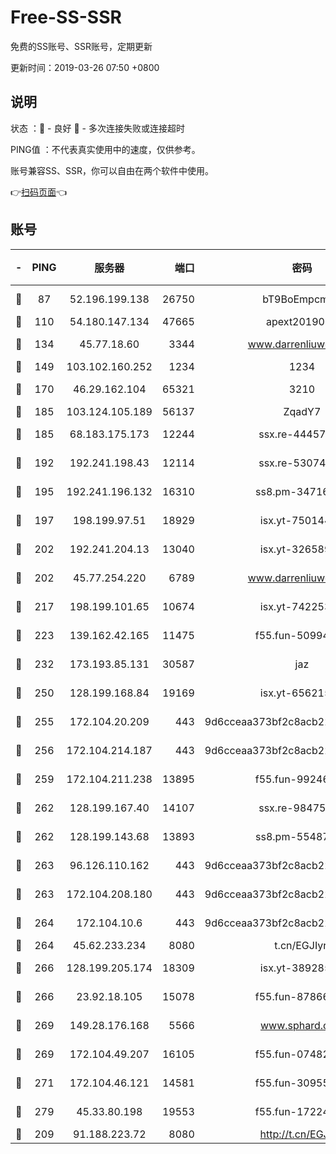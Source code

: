 # Free-SS-SSR

免费的SS账号、SSR账号，定期更新

更新时间：2019-03-26 07:50 +0800

## 说明

状态     ：🙂 - 良好 🙁 - 多次连接失败或连接超时

PING值   ：不代表真实使用中的速度，仅供参考。

账号兼容SS、SSR，你可以自由在两个软件中使用。

👉[扫码页面](https://liesauer.github.io/Free-SS-SSR/)👈

## 账号

|-|PING|服务器|端口|密码|加密方式|区域|
|:----:|:----:|:-----:|-----:|:----:|:----:|:----:|
|🙂|87|52.196.199.138|26750|bT9BoEmpcmP7|aes-256-cfb|JP|
|🙂|110|54.180.147.134|47665|apext2019001|chacha20|KR|
|🙂|134|45.77.18.60|3344|www.darrenliuwei.com|aes-256-cfb|JP|
|🙂|149|103.102.160.252|1234|1234|rc4-md5|JP|
|🙂|170|46.29.162.104|65321|3210|aes-256-ctr|RU|
|🙂|185|103.124.105.189|56137|ZqadY7|chacha20|CN|
|🙂|185|68.183.175.173|12244|ssx.re-44457253|aes-256-cfb|US|
|🙂|192|192.241.198.43|12114|ssx.re-53074650|aes-256-cfb|US|
|🙂|195|192.241.196.132|16310|ss8.pm-34716265|aes-256-cfb|US|
|🙂|197|198.199.97.51|18929|isx.yt-75014446|aes-256-cfb|US|
|🙂|202|192.241.204.13|13040|isx.yt-32658990|aes-256-cfb|US|
|🙂|202|45.77.254.220|6789|www.darrenliuwei.com|aes-256-cfb|SG|
|🙂|217|198.199.101.65|10674|isx.yt-74225323|aes-256-cfb|US|
|🙂|223|139.162.42.165|11475|f55.fun-50994506|aes-256-cfb|SG|
|🙂|232|173.193.85.131|30587|jaz|aes-256-cfb|US|
|🙂|250|128.199.168.84|19169|isx.yt-65621581|aes-256-cfb|SG|
|🙂|255|172.104.20.209|443|9d6cceaa373bf2c8acb22e60b6a58be6|aes-256-cfb|US|
|🙂|256|172.104.214.187|443|9d6cceaa373bf2c8acb22e60b6a58be6|aes-256-cfb|US|
|🙂|259|172.104.211.238|13895|f55.fun-99246337|aes-256-cfb|US|
|🙂|262|128.199.167.40|14107|ssx.re-98475570|aes-256-cfb|SG|
|🙂|262|128.199.143.68|13893|ss8.pm-55487528|aes-256-cfb|SG|
|🙂|263|96.126.110.162|443|9d6cceaa373bf2c8acb22e60b6a58be6|aes-256-cfb|US|
|🙂|263|172.104.208.180|443|9d6cceaa373bf2c8acb22e60b6a58be6|aes-256-cfb|US|
|🙂|264|172.104.10.6|443|9d6cceaa373bf2c8acb22e60b6a58be6|aes-256-cfb|US|
|🙂|264|45.62.233.234|8080|t.cn/EGJIyrl|rc4-md5|CA|
|🙂|266|128.199.205.174|18309|isx.yt-38928516|aes-256-cfb|SG|
|🙂|266|23.92.18.105|15078|f55.fun-87866035|aes-256-cfb|US|
|🙂|269|149.28.176.168|5566|www.sphard.com|aes-256-cfb|AU|
|🙂|269|172.104.49.207|16105|f55.fun-07482926|aes-256-cfb|SG|
|🙂|271|172.104.46.121|14581|f55.fun-30955326|aes-256-cfb|SG|
|🙂|279|45.33.80.198|19553|f55.fun-17224579|aes-256-cfb|US|
|🙂|209|91.188.223.72|8080|http://t.cn/EGJIyrl|rc4-md5|RU|
